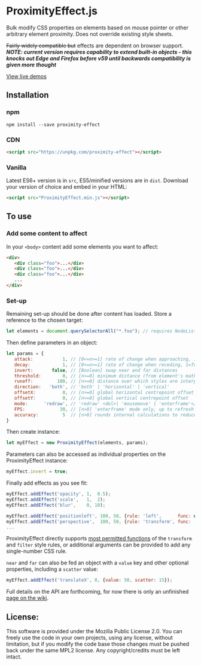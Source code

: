 # ProximityEffect.js


Bulk modify CSS properties on elements based on mouse pointer or other arbitrary element proximity. Does not override existing style sheets.

<del>Fairly widely compatible but</del> effects are dependent on browser support. ***NOTE: current version requires capability to extend built-in objects - this knocks out Edge and Firefox before v59 until backwards compatibility is given more thought***

[View live demos](http://lab.adasha.com/proximity-effect)

## Installation

### npm

```
npm install --save proximity-effect
```

### CDN
```html
<script src="https://unpkg.com/proximity-effect"></script>
```

### Vanilla
Latest ES6+ version is in `src`, ES5/minified versions are in `dist`. Download your version of choice and embed in your HTML:
```html
<script src="ProximityEffect.min.js"></script>
```

## To use


### Add some content to affect
In your `<body>` content add some elements you want to affect:
```html
<div>
   <div class="foo">...</div>
   <div class="foo">...</div>
   <div class="foo">...</div>
   ...
</div>
```

### Set-up
Remaining set-up should be done after content has loaded. Store a reference to the chosen target:
```javascript
let elements = document.querySelectorAll("*.foo"); // requires NodeList
```

Then define parameters in an object:
```javascript
let params = {
   attack:           1, // [0<=n>=1] rate of change when approaching, 1=full speed 0=no movement
   decay:            1, // [0<=n>=1] rate of change when receding, 1=full speed 0=no movement
   invert:       false, // [Boolean] swap near and far distances
   threshold:        0, // [n>=0] minimum distance (from element's mathematical centre) before effect starts
   runoff:         100, // [n>=0] distance over which styles are interpolated
   direction:   'both', // 'both' | 'horizontal' | 'vertical'
   offsetX:          0, // [n>=0] global horizontal centrepoint offset
   offsetY:          0, // [n>=0] global vertical centrepoint offset
   mode:      'redraw', // 'redraw' <del>| 'mousemove' | 'enterframe'</del>
   FPS:             30, // [n>0] 'enterframe' mode only, up to refresh rate
   accuracy:         5  // [n>0] rounds internal calculations to reduce CPU load
}
```

Then create instance:
```javascript
let myEffect = new ProximityEffect(elements, params);
```

Parameters can also be accessed as individual properties on the ProximityEffect instance:
```javascript
myEffect.invert = true;
```

Finally add effects as you see fit:

```javascript
myEffect.addEffect('opacity', 1,  0.5);
myEffect.addEffect('scale',   1,  2);
myEffect.addEffect('blur',    0, 10);

myEffect.addEffect('positionleft', 100, 50, {rule: 'left',      func: null,          unit: 'em'});
myEffect.addEffect('perspective',  100, 50, {rule: 'transform', func: 'perspective', unit: 'px', min: 0});
...
```
ProximityEffect directly supports [most permitted functions](https://github.com/Adasha/proximity-effect/wiki/API-reference#supported-effects) of the `transform` and `filter` style rules, or additional arguments can be provided to add any single-number CSS rule.

`near` and `far` can also be fed an object with a `value` key and other optional properties, including a `scatter` value:
```javascript
myEffect.addEffect('translateX', 0, {value: 50, scatter: 15});
```

Full details on the API are forthcoming, for now there is only an unfinished [page on the wiki](https://github.com/Adasha/proximity-effect/wiki/API-reference).


## License:

This software is provided under the Mozilla Public License 2.0. You can freely use the code in your own projects, using any license, without limitation, but if you modify the code base those changes must be pushed back under the same MPL2 license. Any copyright/credits must be left intact.
